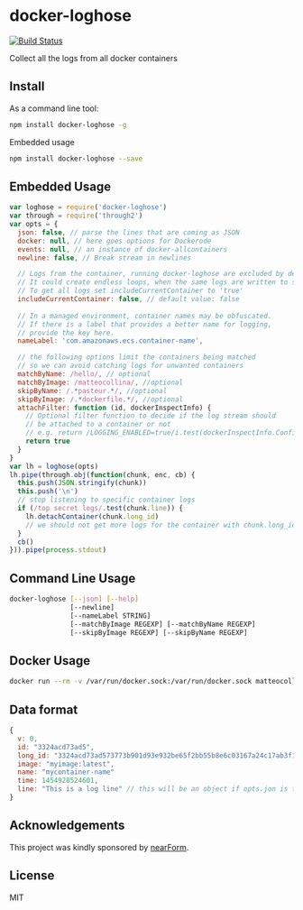 # docker-loghose

[![Build Status](https://travis-ci.org/mcollina/docker-loghose.svg?branch=master)](https://travis-ci.org/mcollina/docker-loghose)

Collect all the logs from all docker containers

## Install

As a command line tool:

```bash
npm install docker-loghose -g
```

Embedded usage

```bash
npm install docker-loghose --save
```

## Embedded Usage

```js
var loghose = require('docker-loghose')
var through = require('through2')
var opts = {
  json: false, // parse the lines that are coming as JSON
  docker: null, // here goes options for Dockerode
  events: null, // an instance of docker-allcontainers
  newline: false, // Break stream in newlines

  // Logs from the container, running docker-loghose are excluded by default.
  // It could create endless loops, when the same logs are written to stdout...
  // To get all logs set includeCurrentContainer to 'true'
  includeCurrentContainer: false, // default value: false
  
  // In a managed environment, container names may be obfuscated. 
  // If there is a label that provides a better name for logging,
  // provide the key here.
  nameLabel: 'com.amazonaws.ecs.container-name',

  // the following options limit the containers being matched
  // so we can avoid catching logs for unwanted containers
  matchByName: /hello/, // optional
  matchByImage: /matteocollina/, //optional
  skipByName: /.*pasteur.*/, //optional
  skipByImage: /.*dockerfile.*/, //optional
  attachFilter: function (id, dockerInspectInfo) {
    // Optional filter function to decide if the log stream should 
    // be attached to a container or not 
    // e.g. return /LOGGING_ENABLED=true/i.test(dockerInspectInfo.Config.Env.toString())
    return true
  }
}
var lh = loghose(opts)
lh.pipe(through.obj(function(chunk, enc, cb) {
  this.push(JSON.stringify(chunk))
  this.push('\n')
  // stop listening to specific container logs
  if (/top secret logs/.test(chunk.line)) { 
    lh.detachContainer(chunk.long_id)
    // we should not get more logs for the container with chunk.long_id
  }
  cb()
})).pipe(process.stdout)


```

## Command Line Usage

```bash
docker-loghose [--json] [--help]
               [--newline]
               [--nameLabel STRING]
               [--matchByImage REGEXP] [--matchByName REGEXP]
               [--skipByImage REGEXP] [--skipByName REGEXP]
```

## Docker Usage

```bash
docker run --rm -v /var/run/docker.sock:/var/run/docker.sock matteocollina/docker-loghose
```

## Data format

```js
{
  v: 0,
  id: "3324acd73ad5",
  long_id: "3324acd73ad573773b901d93e932be65f2bb55b8e6c03167a24c17ab3f172249"
  image: "myimage:latest",
  name: "mycontainer-name"
  time: 1454928524601,
  line: "This is a log line" // this will be an object if opts.jon is true
}
```

Acknowledgements
----------------

This project was kindly sponsored by [nearForm](http://nearform.com).


## License

MIT
